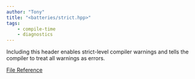 ```yaml
---
author: "Tony"
title: "<batteries/strict.hpp>"
tags: 
    - compile-time
    - diagnostics
---
```

Including this header enables strict-level compiler warnings and tells the compiler to treat all warnings as errors.

[File Reference](/reference/files/strict_8hpp)
<!--more-->
